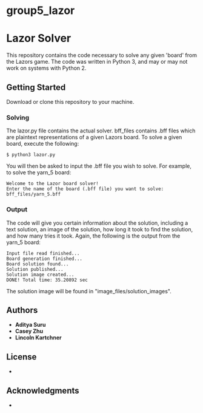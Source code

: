 # group5_lazor

# Lazor Solver

This repository contains the code necessary to solve any given 'board' from the Lazors game. The code was written in Python 3, and may or may not work on systems with Python 2.

## Getting Started

Download or clone this repository to your machine. 

### Solving

The lazor.py file contains the actual solver. bff_files contains .bff files which are plaintext representations of a given Lazors board. To solve a given board, execute the following: 

```
$ python3 lazor.py
```

You will then be asked to input the .bff file you wish to solve. For example, to solve the  yarn_5 board:

```
Welcome to the Lazor board solver!
Enter the name of the board (.bff file) you want to solve: bff_files/yarn_5.bff
```

### Output

The code will give you certain information about the solution, including a text solution, an image of the solution, how long it took to find the solution, and how many tries it took. Again, the following is the output from the yarn_5 board:

```
Input file read finished...
Board generation finished...
Board solution found...
Solution published...
Solution image created...
DONE! Total time: 35.20892 sec
```

The solution image will be found in "image_files/solution_images".


## Authors

* **Aditya Suru**
* **Casey Zhu**
* **Lincoln Kartchner**


## License

*

## Acknowledgments

* 
